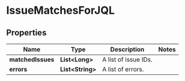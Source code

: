 # IssueMatchesForJQL

## Properties
Name | Type | Description | Notes
------------ | ------------- | ------------- | -------------
**matchedIssues** | **List&lt;Long&gt;** | A list of issue IDs. | 
**errors** | **List&lt;String&gt;** | A list of errors. | 
